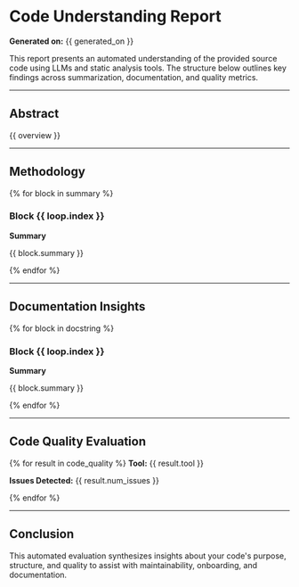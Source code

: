 # Code Understanding Report

**Generated on:** {{ generated_on }}

This report presents an automated understanding of the provided source code using LLMs and static analysis tools. The structure below outlines key findings across summarization, documentation, and quality metrics.

---

## Abstract

{{ overview }}

---

## Methodology

{% for block in summary %}
### Block {{ loop.index }}

**Summary**

{{ block.summary }}

{% endfor %}

---

## Documentation Insights

{% for block in docstring %}
### Block {{ loop.index }}

**Summary**

{{ block.summary }}

{% endfor %}

---

## Code Quality Evaluation

{% for result in code_quality %}
**Tool:** {{ result.tool }}

**Issues Detected:** {{ result.num_issues }}

{% endfor %}

---

## Conclusion

This automated evaluation synthesizes insights about your code's purpose, structure, and quality to assist with maintainability, onboarding, and documentation.
